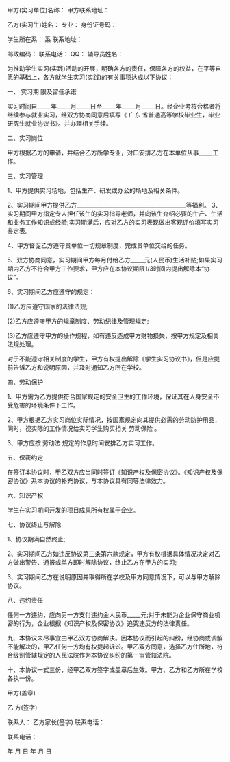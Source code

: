 
 


甲方(实习单位)名称： 甲方联系地址：


乙方(实习生)姓名： 专业： 身份证号码：


学生所在系： 系 联系地址：


邮政编码： 联系电话： QQ： 辅导员姓名：


为推动学生实习(实践)活动的开展，明确各方的责任，保障各方的权益，在平等自愿的基础上，各方就学生实习(实践)的有关事项达成以下协议：


一、
实习期
限及留任承诺


实习时间自_____年_____月_____日至_____年_____月_____日。经企业考核合格者将继续参与就业实习，经双方协商同意后填写《
广东
省普通高等学校毕业生，毕业研究生就业协议书》。并办理相关手续。


二、实习岗位


甲方根据乙方的申请，并结合乙方所学专业，对口安排乙方在本单位从事_____工作。


三、实习管理


1、甲方提供实习场地，包括生产、研发或办公的场地及相关条件。


2、实习期间甲方提供乙方________________________________________等福利。 3、实习期间甲方指定专人担任该生的实习指导老师，并向该生介绍必要的生产、生活和业务工作知识或经验;实习期满后，应对乙方的实习表现做出客观评价填写实习鉴定表。


4、甲方督促乙方遵守贵单位一切规章制度，完成贵单位交给的任务。


5、双方协商同意，实习期间甲方每月付给乙方_____元(人民币)生活补贴;如果实习期内乙方不符合甲方工作要求，甲方应在本协议期限1/3时间内提出解除本“协议”。


6、实习期间乙方应遵守的规定：


(1)乙方应遵守国家的法律法规;


(2)乙方应遵守甲方的规章制度、劳动纪律及管理规定;


(3)乙方应遵守甲方的操作规程，如有违反造成甲方财物损失，按甲方规定及相关法规处理。


对于不能遵守相关制度的学生，甲方有权提出解除《学生实习协议书》，但是应提前告诉乙方和说明原因，并及时通知乙方所在学校。


四、劳动保护


1、甲方需为乙方提供符合国家规定的安全卫生的工作环境，保证其在人身安全不受危害的环境条件下工作。


2、甲方根据乙方实习岗位实际情况，按国家规定向其提供必需的劳动防护用品，同时，视实际的工作情况给实习学生购买相关
劳动保险
。


3、甲方应按
劳动法
规定的作息时间安排乙方实习工作。


五、保密约定


在签订本协议时，甲乙双方应当同时签订《知识产权及保密协议》。《知识产权及保密协议》系本协议的补充协议，与本协议具有同等法律效力。


六、知识产权


学生在实习期间开发的项目成果所有权属于企业。


七、协议终止与解除


1、协议期满自然终止;


2、实习期间乙方如违反协议第三条第六款规定，甲方有权根据具体情况决定对乙方做出警告、通报或单方即时解除协议，终止乙方在甲方的实习;


3、实习期间乙方在说明原因并取得所在学校及甲方同意情况下，可以与甲方解除协议。


八、违约责任


任何一方违约，应向另一方支付违约金人民币_____元;对于未能为企业保守商业机密的行为，企业根据《知识产权及保密协议》追究违反方的法律责任。


九、本协议未尽事宜由甲乙双方协商解决。因本协议而引起的纠纷，经协商或调解不能解决的，甲乙任何一方均有权提起诉讼。甲乙双方同意，选择乙方住所地，符合级别管辖规定的人民法院作为本协议纠纷的第一审管辖法院。


十、本协议一式三份，经甲乙双方签字或盖章后生效。甲方、乙方和乙方所在学校各执一份。


甲方(盖章)


乙 方(签字)


联系人： 乙方家长(签字) 联系电话：


联系电话：


年 月 日 年 月 日
 


 

 
 
 
 
 
  


  
 

  


  


  
 
 
 
 

